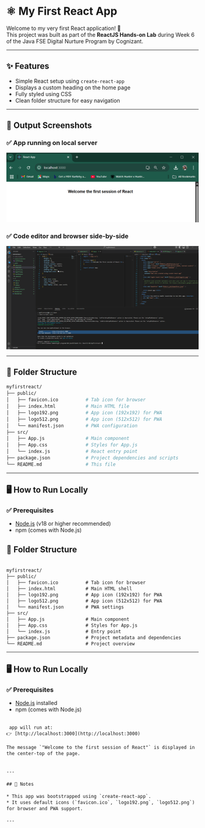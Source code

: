 
# ⚛️ My First React App

Welcome to my very first React application! 🚀  
This project was built as part of the **ReactJS Hands-on Lab** during Week 6 of the Java FSE Digital Nurture Program by Cognizant.

---

## ✨ Features

- Simple React setup using `create-react-app`
- Displays a custom heading on the home page
- Fully styled using CSS
- Clean folder structure for easy navigation

---

## 📸 Output Screenshots

### ✅ App running on local server
![React app on local server](https://github.com/Suhana-Samanta/Cognizant-Digital-Nurture-4.0-JavaFSE-SupersetID-6403192-/raw/main/Week%206/1.%20ReactJS-HOL/myfirstreact/output/React%20app%20on%20local%20server.png)

### ✅ Code editor and browser side-by-side
![Code and app running](https://github.com/Suhana-Samanta/Cognizant-Digital-Nurture-4.0-JavaFSE-SupersetID-6403192-/raw/main/Week%206/1.%20ReactJS-HOL/myfirstreact/output/code%20and%20running%20of%20app.png)

---

## 📁 Folder Structure

```bash
myfirstreact/
├── public/
│   ├── favicon.ico          # Tab icon for browser
│   ├── index.html           # Main HTML file
│   ├── logo192.png          # App icon (192x192) for PWA
│   ├── logo512.png          # App icon (512x512) for PWA
│   └── manifest.json        # PWA configuration
├── src/
│   ├── App.js               # Main component
│   ├── App.css              # Styles for App.js
│   └── index.js             # React entry point
├── package.json             # Project dependencies and scripts
└── README.md                # This file
````

---

## 🖥️ How to Run Locally

### ✅ Prerequisites

* [Node.js](https://nodejs.org/) (v18 or higher recommended)
* npm (comes with Node.js)



## 📂 Folder Structure

```

myfirstreact/
├── public/
│   ├── favicon.ico          # Tab icon for browser
│   ├── index.html           # Main HTML shell
│   ├── logo192.png          # App icon (192x192) for PWA
│   ├── logo512.png          # App icon (512x512) for PWA
│   └── manifest.json        # PWA settings
├── src/
│   ├── App.js               # Main component
│   ├── App.css              # Styles for App.js
│   └── index.js             # Entry point
├── package.json             # Project metadata and dependencies
└── README.md                # Project overview

````

---

## 🖥️ How to Run Locally

### ✅ Prerequisites
- [Node.js](https://nodejs.org/) installed
- npm (comes with Node.js)


````

 app will run at:
👉 [http://localhost:3000](http://localhost:3000)

The message `"Welcome to the first session of React"` is displayed in the center-top of the page.


---

## 📌 Notes

* This app was bootstrapped using `create-react-app`.
* It uses default icons (`favicon.ico`, `logo192.png`, `logo512.png`) for browser and PWA support.

---
